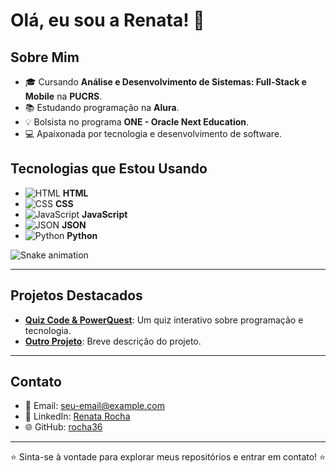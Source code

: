 # Olá, eu sou a Renata! 👋

## Sobre Mim

- 🎓 Cursando **Análise e Desenvolvimento de Sistemas: Full-Stack e Mobile** na **PUCRS**.
- 📚 Estudando programação na **Alura**.
- 💡 Bolsista no programa **ONE - Oracle Next Education**.
- 💻 Apaixonada por tecnologia e desenvolvimento de software.

## Tecnologias que Estou Usando

- ![HTML](https://img.shields.io/badge/HTML5-E34F26?style=for-the-badge&logo=html5&logoColor=white) **HTML**
- ![CSS](https://img.shields.io/badge/CSS3-1572B6?style=for-the-badge&logo=css3&logoColor=white) **CSS**
- ![JavaScript](https://img.shields.io/badge/JavaScript-F7DF1E?style=for-the-badge&logo=javascript&logoColor=black) **JavaScript**
- ![JSON](https://img.shields.io/badge/JSON-000000?style=for-the-badge&logo=json&logoColor=white) **JSON**
- ![Python](https://img.shields.io/badge/Python-3776AB?style=for-the-badge&logo=python&logoColor=white) **Python**


![Snake animation](https://github.com/rocha36/rocha36/blob/output/github-contribution-grid-snake.svg)

---

## Projetos Destacados

- **[Quiz Code & PowerQuest](https://github.com/rocha36/quiz-code-powerquest)**: Um quiz interativo sobre programação e tecnologia.
- **[Outro Projeto](link-do-projeto)**: Breve descrição do projeto.

---

## Contato

- 📧 Email: [seu-email@example.com](rr.rocha1987@gmail.com)
- 💼 LinkedIn: [Renata Rocha](https://www.linkedin.com/in/seu-linkedin)
- 🌐 GitHub: [rocha36](https://github.com/rocha36)

---

⭐️ Sinta-se à vontade para explorar meus repositórios e entrar em contato! ⭐️
